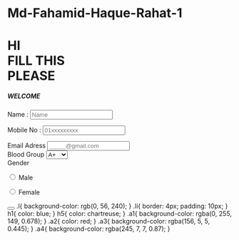 # Md-Fahamid-Haque-Rahat-1
<!DOCTYPE html>
<html lang="en">
<head>
    <meta charset="UTF-8">
    <meta name="viewport" content="width=device-width, initial-scale=1.0">
    <title>69</title>
    <link rel="icon" href="favicon.jpg">
    <link rel="stylesheet" href="styel.css">
</head>
<body>
    <from class="li">
        <h1>
            HI <br> FILL THIS <div>PLEASE</div> 
        </h1>
        <H5>
            WELCOME 
        </H5>
        <p>
            Name : 
            <input type="text" name="" id="" placeholder="Name" class="a1">
        </p>
        <P>
            Mobile No :
            <input type="phone" name="" id="" placeholder="01xxxxxxxxx" maxlength="11" class="a2">
        </P>
        <label for="Email Adress">Email Adress</label>
        <input type="email" name="" id="" placeholder="_____@gmail.com"> <br>
        <label for="" class="a3">Blood Group</label>
        <select name="" id="">
            <option value="">A+</option>
            <option value="">A-</option>
            <option value="">B+</option>
            <option value="">B-</option>
            <option value="">AB+</option>
            <option value="">AB-</option>
            <option value="">O+</option>
            <option value="">O-</option> 
        </select><br>
        <label for="" class="a4">Gender</label>
        <p>
            <input type="radio" name="@" id="Male" value="Male"> Male
        </p>
        <p>
            <input type="radio" name="@" id="Female" value="Female"> Female
        </p>
      <button type="submit"></button>
      </froma1
</body>
</html>
.l{
    background-color: rgb(0, 56, 240);
}
.li{
  border: 4px;
  padding: 10px;
}
h1{
    color: blue;
}
h5{
    color: chartreuse;
}
.a1{
    background-color: rgba(0, 255, 149, 0.678);
}
.a2{
    color: red;
}
.a3{
    background-color: rgba(156, 5, 5, 0.445);
}
.a4{
    background-color: rgba(245, 7, 7, 0.87);
}
